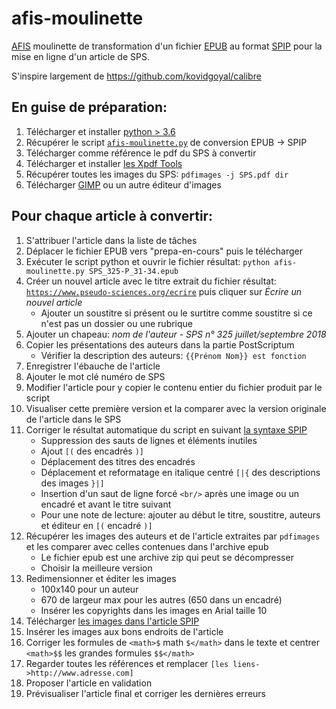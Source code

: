 # afis-moulinette
[AFIS](https://www.afis.org) moulinette de transformation d'un fichier [EPUB](https://en.wikipedia.org/wiki/EPUB) au format [SPIP](https://www.spip.net) pour la mise en ligne d'un article de SPS.

S'inspire largement de https://github.com/kovidgoyal/calibre
 
## En guise de préparation:
1. Télécharger et installer [python > 3.6](https://www.python.org/downloads)
2. Récupérer le script [`afis-moulinette.py`](https://github.com/gaelm/afis-moulinette/blob/master/afis-moulinette.py) de conversion EPUB -> SPIP
3. Télécharger comme référence le pdf du SPS à convertir
4. Télécharger et installer [les Xpdf Tools](https://www.xpdfreader.com/download.html)
5. Récupérer toutes les images du SPS: `pdfimages -j SPS.pdf dir`
6. Télécharger [GIMP](https://www.gimp.org/downloads) ou un autre éditeur d'images

## Pour chaque article à convertir:
1. S'attribuer l'article dans la liste de tâches
2. Déplacer le fichier EPUB vers "prepa-en-cours" puis le télécharger
3. Exécuter le script python et ouvrir le fichier résultat: `python afis-moulinette.py SPS_325-P_31-34.epub`
4. Créer un nouvel article avec le titre extrait du fichier résultat: [`https://www.pseudo-sciences.org/ecrire`](https://www.pseudo-sciences.org/ecrire) puis cliquer sur *Écrire un nouvel article*
   - Ajouter un soustitre si présent ou le surtitre comme soustitre si ce n'est pas un dossier ou une rubrique
5. Ajouter un chapeau: *nom de l'auteur - SPS n° 325 juillet/septembre 2018*
6. Copier les présentations des auteurs dans la partie PostScriptum
   - Vérifier la description des auteurs: ``{{Prénom Nom}} est fonction``
7. Enregistrer l'ébauche de l'article
8. Ajouter le mot clé numéro de SPS
9. Modifier l'article pour y copier le contenu entier du fichier produit par le script
10. Visualiser cette première version et la comparer avec la version originale de l'article dans le SPS
11. Corriger le résultat automatique du script en suivant [la syntaxe SPIP](https://www.spip.net/fr_rubrique483.html)
    - Suppression des sauts de lignes et éléments inutiles
    - Ajout `[(` des encadrés `)]`
    - Déplacement des titres des encadrés
    - Déplacement et reformatage en italique centré `[|{` des descriptions des images `}|]`
    - Insertion d'un saut de ligne forcé `<br/>` après une image ou un encadré et avant le titre suivant
    - Pour une note de lecture: ajouter au début le titre, soustitre, auteurs et éditeur en `[(` encadré `)]`
12. Récupérer les images des auteurs et de l'article extraites par `pdfimages` et les comparer avec celles contenues dans l'archive epub
    - Le fichier epub est une archive zip qui peut se décompresser
    - Choisir la meilleure version
13. Redimensionner et éditer les images
    - 100x140 pour un auteur
    - 670 de largeur max pour les autres (650 dans un encadré)
    - Insérer les copyrights dans les images en Arial taille 10
14. Télécharger [les images dans l'article SPIP](https://www.spip.net/fr_article5631.html)
15. Insérer les images aux bons endroits de l'article
16. Corriger les formules de `<math>$` math `$</math>` dans le texte et centrer `<math>$$` les grandes formules `$$</math>`
16. Regarder toutes les références et remplacer `[les liens->http://www.adresse.com]`
17. Proposer l'article en validation
18. Prévisualiser l'article final et corriger les dernières erreurs
